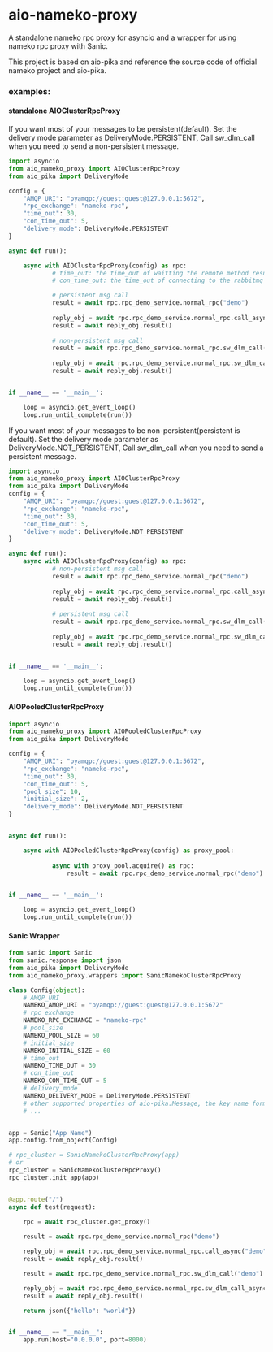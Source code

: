 # aio-nameko-proxy

A standalone nameko rpc proxy for asyncio and a wrapper for using nameko rpc proxy with Sanic. 

This project is based on aio-pika and reference the source code of official nameko project and aio-pika.

### examples:
#### standalone AIOClusterRpcProxy
If you want most of your messages to be persistent(default). Set the delivery mode parameter as
DeliveryMode.PERSISTENT, Call sw_dlm_call when you need to send a non-persistent message.
```python
import asyncio
from aio_nameko_proxy import AIOClusterRpcProxy
from aio_pika import DeliveryMode

config = {
    "AMQP_URI": "pyamqp://guest:guest@127.0.0.1:5672",
    "rpc_exchange": "nameko-rpc",
    "time_out": 30, 
    "con_time_out": 5, 
    "delivery_mode": DeliveryMode.PERSISTENT
}

async def run():

    async with AIOClusterRpcProxy(config) as rpc:
            # time_out: the time_out of waitting the remote method result.
            # con_time_out: the time_out of connecting to the rabbitmq server or binding the queue, consume and so on.

            # persistent msg call
            result = await rpc.rpc_demo_service.normal_rpc("demo")
    
            reply_obj = await rpc.rpc_demo_service.normal_rpc.call_async("demo")
            result = await reply_obj.result()
    
            # non-persistent msg call
            result = await rpc.rpc_demo_service.normal_rpc.sw_dlm_call("demo")
    
            reply_obj = await rpc.rpc_demo_service.normal_rpc.sw_dlm_call_async("demo")
            result = await reply_obj.result()


if __name__ == '__main__':

    loop = asyncio.get_event_loop()
    loop.run_until_complete(run())
```

If you want most of your messages to be non-persistent(persistent is default). Set the delivery mode parameter as
DeliveryMode.NOT_PERSISTENT, Call sw_dlm_call when you need to send a persistent message.
```python
import asyncio
from aio_nameko_proxy import AIOClusterRpcProxy
from aio_pika import DeliveryMode
config = {
    "AMQP_URI": "pyamqp://guest:guest@127.0.0.1:5672",
    "rpc_exchange": "nameko-rpc",
    "time_out": 30, 
    "con_time_out": 5, 
    "delivery_mode": DeliveryMode.NOT_PERSISTENT
}

async def run():
    async with AIOClusterRpcProxy(config) as rpc:
            # non-persistent msg call
            result = await rpc.rpc_demo_service.normal_rpc("demo")
    
            reply_obj = await rpc.rpc_demo_service.normal_rpc.call_async("demo")
            result = await reply_obj.result()
    
            # persistent msg call
            result = await rpc.rpc_demo_service.normal_rpc.sw_dlm_call("demo")
    
            reply_obj = await rpc.rpc_demo_service.normal_rpc.sw_dlm_call_async("demo")
            result = await reply_obj.result()


if __name__ == '__main__':

    loop = asyncio.get_event_loop()
    loop.run_until_complete(run())
```
#### AIOPooledClusterRpcProxy
```python
import asyncio
from aio_nameko_proxy import AIOPooledClusterRpcProxy
from aio_pika import DeliveryMode

config = {
    "AMQP_URI": "pyamqp://guest:guest@127.0.0.1:5672",
    "rpc_exchange": "nameko-rpc",
    "time_out": 30, 
    "con_time_out": 5,
    "pool_size": 10,
    "initial_size": 2,
    "delivery_mode": DeliveryMode.NOT_PERSISTENT
}


async def run():

    async with AIOPooledClusterRpcProxy(config) as proxy_pool:
    
            async with proxy_pool.acquire() as rpc:
                result = await rpc.rpc_demo_service.normal_rpc("demo")


if __name__ == '__main__':

    loop = asyncio.get_event_loop()
    loop.run_until_complete(run())
```

#### Sanic Wrapper
```python
from sanic import Sanic
from sanic.response import json
from aio_pika import DeliveryMode
from aio_nameko_proxy.wrappers import SanicNamekoClusterRpcProxy

class Config(object):
    # AMQP_URI
    NAMEKO_AMQP_URI = "pyamqp://guest:guest@127.0.0.1:5672"
    # rpc_exchange
    NAMEKO_RPC_EXCHANGE = "nameko-rpc"
    # pool_size
    NAMEKO_POOL_SIZE = 60
    # initial_size
    NAMEKO_INITIAL_SIZE = 60
    # time_out
    NAMEKO_TIME_OUT = 30
    # con_time_out
    NAMEKO_CON_TIME_OUT = 5
    # delivery_mode
    NAMEKO_DELIVERY_MODE = DeliveryMode.PERSISTENT
    # other supported properties of aio-pika.Message, the key name format is "NAMEKO_{}".format(property_name.upper())
    # ...


app = Sanic("App Name")
app.config.from_object(Config)

# rpc_cluster = SanicNamekoClusterRpcProxy(app)
# or
rpc_cluster = SanicNamekoClusterRpcProxy()
rpc_cluster.init_app(app)


@app.route("/")
async def test(request):
    
    rpc = await rpc_cluster.get_proxy()

    result = await rpc.rpc_demo_service.normal_rpc("demo")

    reply_obj = await rpc.rpc_demo_service.normal_rpc.call_async("demo")
    result = await reply_obj.result()

    result = await rpc.rpc_demo_service.normal_rpc.sw_dlm_call("demo")

    reply_obj = await rpc.rpc_demo_service.normal_rpc.sw_dlm_call_async("demo")
    result = await reply_obj.result()

    return json({"hello": "world"})


if __name__ == "__main__":
    app.run(host="0.0.0.0", port=8000)
```